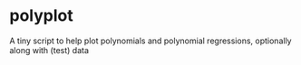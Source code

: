 # polyplot
A tiny script to help plot polynomials and polynomial regressions, optionally along with (test) data

